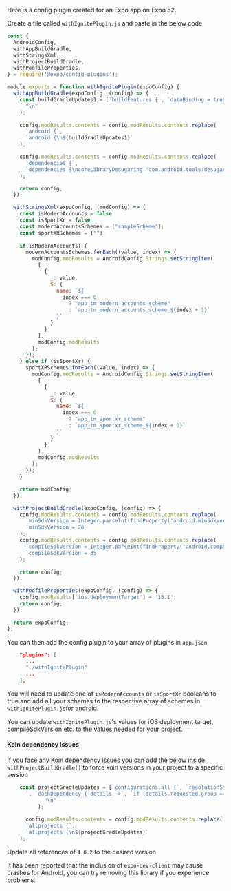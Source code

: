 Here is a config plugin created for an Expo app on Expo 52.

Create a file called `withIgnitePlugin.js` and paste in the below code

```javascript
const {
  AndroidConfig,
  withAppBuildGradle,
  withStringsXml,
  withProjectBuildGradle,
  withPodfileProperties,
} = require('@expo/config-plugins');

module.exports = function withIgnitePlugin(expoConfig) {
  withAppBuildGradle(expoConfig, (config) => {
    const buildGradleUpdates1 = [`buildFeatures {`, `dataBinding = true`, `}`, `compileOptions {`, `coreLibraryDesugaringEnabled true`, `}`].join(
      "\n"
    );

    config.modResults.contents = config.modResults.contents.replace(
      `android {`,
      `android {\n${buildGradleUpdates1}`
    );

    config.modResults.contents = config.modResults.contents.replace(
      `dependencies {`,
      `dependencies {\ncoreLibraryDesugaring 'com.android.tools:desugar_jdk_libs:2.1.3'\n`
    );

    return config;
  });

  withStringsXml(expoConfig, (modConfig) => {
    const isModernAccounts = false
    const isSportXr = false
    const modernAccountsSchemes = ["sampleScheme"];
    const sportXRSchemes = [""];
    
    if(isModernAccounts) {
      modernAccountsSchemes.forEach((value, index) => {
        modConfig.modResults = AndroidConfig.Strings.setStringItem(
          [
            {
              _: value,
              $: {
                name: `${
                  index === 0
                    ? "app_tm_modern_accounts_scheme"
                    : `app_tm_modern_accounts_scheme_${index + 1}`
                }`
              }
            }
          ],
          modConfig.modResults
        );
      });
    } else if (isSportXr) {
      sportXRSchemes.forEach((value, index) => {
        modConfig.modResults = AndroidConfig.Strings.setStringItem(
          [
            {
              _: value,
              $: {
                name: `${
                  index === 0
                    ? "app_tm_sportxr_scheme"
                    : `app_tm_sportxr_scheme_${index + 1}`
                }`
              }
            }
          ],
          modConfig.modResults
        );
      });
    }

    return modConfig;
  });

  withProjectBuildGradle(expoConfig, (config) => {
    config.modResults.contents = config.modResults.contents.replace(
      `minSdkVersion = Integer.parseInt(findProperty('android.minSdkVersion') ?: '24')`,
      `minSdkVersion = 26`
    );
    config.modResults.contents = config.modResults.contents.replace(
      `compileSdkVersion = Integer.parseInt(findProperty('android.compileSdkVersion') ?: '35')`,
      `compileSdkVersion = 35`
    );

    return config;
  });

  withPodfileProperties(expoConfig, (config) => {
    config.modResults['ios.deploymentTarget'] = '15.1';
    return config;
  });

  return expoConfig;
};
```

You can then add the config plugin to your array of plugins in `app.json`

```json
    "plugins": [
      ...
      "./withIgnitePlugin"
      ...
    ],
```

You will need to update one of `isModernAccounts` or `isSportXr` booleans to true and add all your schemes to the respective array of schemes in `withIgnitePlugin.js`for android.

You can update `withIgnitePlugin.js`'s values for iOS deployment target, compileSdkVersion etc. to the values needed for your project.


#### Koin dependency issues 

If you face any Koin dependency issues you can add the below inside `withProjectBuildGradle()` to force koin versions in your project to a specific version 

```javascript
    const projectGradleUpdates = [`configurations.all {`, `resolutionStrategy {`, `force "io.insert-koin:koin-android:4.0.2"`, `force "io.insert-koin:koin-core:4.0.2"
      `, `eachDependency { details ->`, `if (details.requested.group == "io.insert-koin" && details.requested.name == "koin-android") {`, `details.useVersion "4.0.2"`, `}`,`if (details.requested.group == "io.insert-koin" && details.requested.name == "koin-core") {`, `details.useVersion "4.0.2"`, `}`, `}`, `}`, `}`].join(
            "\n"
          );
      
      config.modResults.contents = config.modResults.contents.replace(
      `allprojects {`,
      `allprojects {\n${projectGradleUpdates}`
    );

```

Update all references of `4.0.2` to the desired version 

It has been reported that the inclusion of `expo-dev-client` may cause crashes for Android, you can try removing this library if you experience problems.

